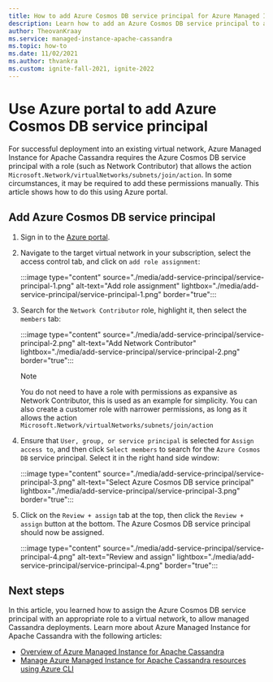 ```yaml
---
title: How to add Azure Cosmos DB service principal for Azure Managed Instance for Apache Cassandra
description: Learn how to add an Azure Cosmos DB service principal to an existing virtual network for Azure Managed Instance for Apache Cassandra
author: TheovanKraay
ms.service: managed-instance-apache-cassandra
ms.topic: how-to
ms.date: 11/02/2021
ms.author: thvankra
ms.custom: ignite-fall-2021, ignite-2022
---
```


# Use Azure portal to add Azure Cosmos DB service principal

For successful deployment into an existing virtual network, Azure Managed Instance for Apache Cassandra requires the Azure Cosmos DB service principal with a role (such as Network Contributor) that allows the action `Microsoft.Network/virtualNetworks/subnets/join/action`. In some circumstances, it may be required to add these permissions manually. This article shows how to do this using Azure portal. 

## Add Azure Cosmos DB service principal

1. Sign in to the [Azure portal](https://portal.azure.com/).

1. Navigate to the target virtual network in your subscription, select the access control tab, and click on `add role assignment`:

   :::image type="content" source="./media/add-service-principal/service-principal-1.png" alt-text="Add role assignment" lightbox="./media/add-service-principal/service-principal-1.png" border="true"::: 

1. Search for the `Network Contributor` role, highlight it, then select the `members` tab:

   :::image type="content" source="./media/add-service-principal/service-principal-2.png" alt-text="Add Network Contributor" lightbox="./media/add-service-principal/service-principal-2.png" border="true"::: 

   > [!NOTE]
   > You do not need to have a role with permissions as expansive as Network Contributor, this is used as an example for simplicity. You can also create a customer role with narrower permissions, as long as it allows the action `Microsoft.Network/virtualNetworks/subnets/join/action`

1. Ensure that `User, group, or service principal` is selected for `Assign access to`, and then click `Select members` to search for the `Azure Cosmos DB` service principal. Select it in the right hand side window:

   :::image type="content" source="./media/add-service-principal/service-principal-3.png" alt-text="Select Azure Cosmos DB service principal" lightbox="./media/add-service-principal/service-principal-3.png" border="true"::: 

1. Click on the `Review + assign` tab at the top, then click the `Review + assign` button at the bottom. The Azure Cosmos DB service principal should now be assigned.

   :::image type="content" source="./media/add-service-principal/service-principal-4.png" alt-text="Review and assign" lightbox="./media/add-service-principal/service-principal-4.png" border="true"::: 

## Next steps

In this article, you learned how to assign the Azure Cosmos DB service principal with an appropriate role to a virtual network, to allow managed Cassandra deployments. Learn more about Azure Managed Instance for Apache Cassandra with the following articles:

* [Overview of Azure Managed Instance for Apache Cassandra](introduction.md)
* [Manage Azure Managed Instance for Apache Cassandra resources using Azure CLI](manage-resources-cli.md)
